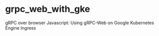 # grpc_web_with_gke
gRPC over browser Javascript: Using gRPC-Web on Google Kubernetes Engine Ingress
